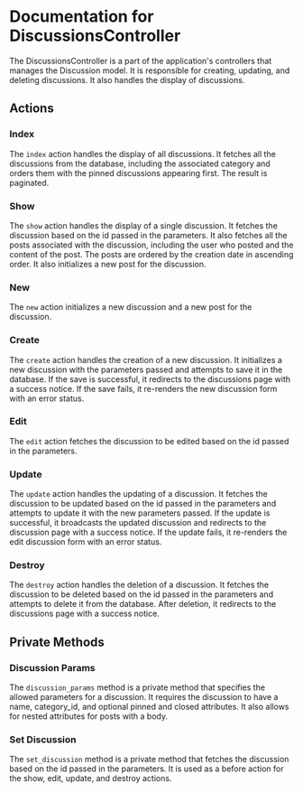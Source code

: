# Documentation for DiscussionsController

The DiscussionsController is a part of the application's controllers that manages the Discussion model. It is responsible for creating, updating, and deleting discussions. It also handles the display of discussions.

## Actions

### Index

The `index` action handles the display of all discussions. It fetches all the discussions from the database, including the associated category and orders them with the pinned discussions appearing first. The result is paginated.

### Show

The `show` action handles the display of a single discussion. It fetches the discussion based on the id passed in the parameters. It also fetches all the posts associated with the discussion, including the user who posted and the content of the post. The posts are ordered by the creation date in ascending order. It also initializes a new post for the discussion.

### New

The `new` action initializes a new discussion and a new post for the discussion.

### Create

The `create` action handles the creation of a new discussion. It initializes a new discussion with the parameters passed and attempts to save it in the database. If the save is successful, it redirects to the discussions page with a success notice. If the save fails, it re-renders the new discussion form with an error status.

### Edit

The `edit` action fetches the discussion to be edited based on the id passed in the parameters.

### Update

The `update` action handles the updating of a discussion. It fetches the discussion to be updated based on the id passed in the parameters and attempts to update it with the new parameters passed. If the update is successful, it broadcasts the updated discussion and redirects to the discussion page with a success notice. If the update fails, it re-renders the edit discussion form with an error status.

### Destroy

The `destroy` action handles the deletion of a discussion. It fetches the discussion to be deleted based on the id passed in the parameters and attempts to delete it from the database. After deletion, it redirects to the discussions page with a success notice.

## Private Methods

### Discussion Params

The `discussion_params` method is a private method that specifies the allowed parameters for a discussion. It requires the discussion to have a name, category_id, and optional pinned and closed attributes. It also allows for nested attributes for posts with a body.

### Set Discussion

The `set_discussion` method is a private method that fetches the discussion based on the id passed in the parameters. It is used as a before action for the show, edit, update, and destroy actions.
